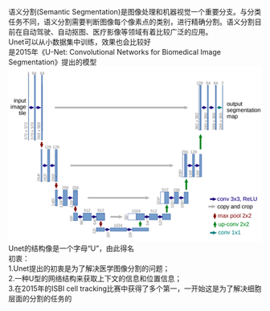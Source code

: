 语义分割(Semantic Segmentation)是图像处理和机器视觉一个重要分支。与分类任务不同，语义分割需要判断图像每个像素点的类别，进行精确分割。语义分割目前在自动驾驶、自动抠图、医疗影像等领域有着比较广泛的应用。  
Unet可以从小数据集中训练，效果也会比较好  
是2015年《U-Net: Convolutional Networks for Biomedical Image Segmentation》提出的模型  
![image](imag/unet.png?raw=true)  
Unet的结构像是一个字母“U”，由此得名  
初衷：  
1.Unet提出的初衷是为了解决医学图像分割的问题；  
2.一种U型的网络结构来获取上下文的信息和位置信息；  
3.在2015年的ISBI cell tracking比赛中获得了多个第一，一开始这是为了解决细胞层面的分割的任务的  
  
